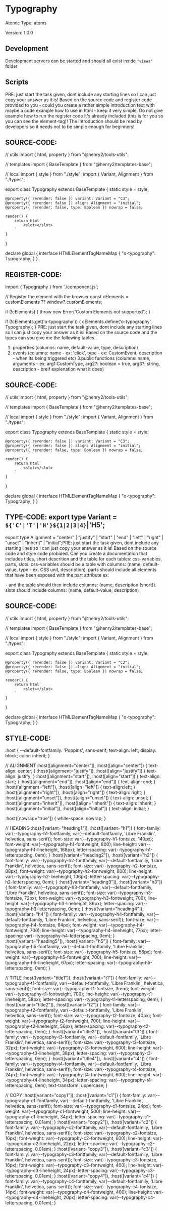 # Typography

Atomic Type: atoms

Version: 1.0.0

## Development 
Development servers can be started and should all exist inside `"views"` folder

## Scripts 
PRE: just start the task given, dont include any starting lines so I can just copy your answer as it is!
 Based on the source code and register code provided to you - could you create a rather simple introduction text with maybe a code example how to use in html - keep it very simple. Do not give example how to run the register code it's already included (this is for you so you can see the element-tag)! The introduction should be read by developers so it needs not to be simple enough for beginners!

## SOURCE-CODE:
// utils 
import { html, property } from "@henry2/tools-utils";

// templates
import { BaseTemplate } from "@henry2/templates-base";

// local 
import { style } from "./style";
import { Variant, Alignment } from "./types";

export class Typography extends BaseTemplate {
    static style = style;

    @property({ rerender: false }) variant: Variant = "C3";
    @property({ rerender: false }) align: Alignment = "initial";
    @property({ rerender: false, type: Boolean }) nowrap = false;

    render() {
        return html`
            <slot></slot>
        `
    }
}


declare global {
    interface HTMLElementTagNameMap {
        "o-typography": Typography;
    }
}
## REGISTER-CODE:
import { Typography } from './component.js';

// Register the element with the browser
const cElements = customElements ?? window?.customElements;

if (!cElements) {
  throw new Error('Custom Elements not supported');
}

if (!cElements.get('o-typography')) {
  cElements.define('o-typography', Typography);
}
PRE: just start the task given, dont include any starting lines so I can just copy your answer as it is!
 Based on the source code and the types can you give me the following tables. 
1. properties (columns: name, default-value, type, description) 
2. events (columns: name - ex: 'click', type - ex: CustomEvent<ClickEvent>, description - when its being triggered etc) 
3.public functions (columns: name, arguments - ex: arg1:CustomType, arg2?: boolean = true, arg3?: string, description - breif explenation what it does)

## SOURCE-CODE:
 // utils 
import { html, property } from "@henry2/tools-utils";

// templates
import { BaseTemplate } from "@henry2/templates-base";

// local 
import { style } from "./style";
import { Variant, Alignment } from "./types";

export class Typography extends BaseTemplate {
    static style = style;

    @property({ rerender: false }) variant: Variant = "C3";
    @property({ rerender: false }) align: Alignment = "initial";
    @property({ rerender: false, type: Boolean }) nowrap = false;

    render() {
        return html`
            <slot></slot>
        `
    }
}


declare global {
    interface HTMLElementTagNameMap {
        "o-typography": Typography;
    }
}

## TYPE-CODE: export type Variant = `${'C'|'T'|'H'}${1|2|3|4}`|'H5';
export type Alignment = "center" | "justify" | "start" | "end" | "left" | "right" | "unset" | "inherit" | "initial";PRE: just start the task given, dont include any starting lines so I can just copy your answer as it is!
 Based on the source code and style code probided. Can you create a documentation that includes titles, short descrition and the table for each tables: css-variables, parts, slots.
css-variables should be a table with columns: (name, default-value, type - ex. CSS unit, description).
parts should include all elements that have been exposed with the part attribute ex: <p part='foo'> - and the table should then include columns: (name, description (short)).
slots should include columns: (name, default-value, description)

## SOURCE-CODE:
// utils 
import { html, property } from "@henry2/tools-utils";

// templates
import { BaseTemplate } from "@henry2/templates-base";

// local 
import { style } from "./style";
import { Variant, Alignment } from "./types";

export class Typography extends BaseTemplate {
    static style = style;

    @property({ rerender: false }) variant: Variant = "C3";
    @property({ rerender: false }) align: Alignment = "initial";
    @property({ rerender: false, type: Boolean }) nowrap = false;

    render() {
        return html`
            <slot></slot>
        `
    }
}


declare global {
    interface HTMLElementTagNameMap {
        "o-typography": Typography;
    }
}
## STYLE-CODE:
:host {
    --default-fontfamily: 'Poppins', sans-serif;
    text-align: left;
    display: block;
    color: inherit;
}

// ALIGNMENT 
:host([alignment="center"]),
:host([align="center"]) {
    text-align: center;
}
:host([alignment="justify"]),
:host([align="justify"]) {
    text-align: justify;
}
:host([alignment="start"]),
:host([align="start"]) {
    text-align: start;
}
:host([alignment="end"]),
:host([align="end"]) {
    text-align: end;
}
:host([alignment="left"]),
:host([align="left"]) {
    text-align:left;
}
:host([alignment="right"]),
:host([align="right"]) {
    text-align: right;
}
:host([alignment="unset"]),
:host([align="unset"]) {
    text-align: unset;
}
:host([alignment="inherit"]),
:host([align="inherit"]) {
    text-align: inherit;
}
:host([alignment="initial"]),
:host([align="initial"]) {
    text-align: initial;
}

:host([nowrap="true"]) {
    white-space: nowrap;
}

// HEADING
:host([variant="heading1"]),
:host([variant="h1"]) {
    font-family: var(--typography-h1-fontfamily, var(--default-fontfamily, 'Libre Franklin', helvetica, sans-serif));
    font-size: var(--typography-h1-fontsize, 140px);
    font-weight: var(--typography-h1-fontweight, 800);
    line-height: var(--typography-h1-lineheight, 168px);
    letter-spacing: var(--typography-h1-letterspacing, 0em);
}
:host([variant="heading2"]),
:host([variant="h2"]) {
    font-family: var(--typography-h2-fontfamily, var(--default-fontfamily, 'Libre Franklin', helvetica, sans-serif));
    font-size: var(--typography-h2-fontsize, 88px);
    font-weight: var(--typography-h2-fontweight, 800);
    line-height: var(--typography-h2-lineheight, 106px);
    letter-spacing: var(--typography-h2-letterspacing, 0em);
}
:host([variant="heading3"]),
:host([variant="h3"]) {
    font-family: var(--typography-h3-fontfamily, var(--default-fontfamily, 'Libre Franklin', helvetica, sans-serif));
    font-size: var(--typography-h3-fontsize, 72px);
    font-weight: var(--typography-h3-fontweight, 700);
    line-height: var(--typography-h3-lineheight, 86px);
    letter-spacing: var(--typography-h3-letterspacing, 0em);
}
:host([variant="heading4"]),
:host([variant="h4"]) {
    font-family: var(--typography-h4-fontfamily, var(--default-fontfamily, 'Libre Franklin', helvetica, sans-serif));
    font-size: var(--typography-h4-fontsize, 64px);
    font-weight: var(--typography-h4-fontweight, 700);
    line-height: var(--typography-h4-lineheight, 77px);
    letter-spacing: var(--typography-h4-letterspacing, 0em);
}
:host([variant="heading5"]),
:host([variant="h5"]) {
    font-family: var(--typography-h5-fontfamily, var(--default-fontfamily, 'Libre Franklin', helvetica, sans-serif));
    font-size: var(--typography-h5-fontsize, 56px);
    font-weight: var(--typography-h5-fontweight, 700);
    line-height: var(--typography-h5-lineheight, 67px);
    letter-spacing: var(--typography-h5-letterspacing, 0em);
}

// TITLE
:host([variant="title1"]),
:host([variant="t1"]) {
    font-family: var(--typography-t1-fontfamily, var(--default-fontfamily, 'Libre Franklin', helvetica, sans-serif));
    font-size: var(--typography-t1-fontsize, 3rem);
    font-weight: var(--typography-t1-fontweight, 700);
    line-height: var(--typography-t1-lineheight, 58px);
    letter-spacing: var(--typography-t1-letterspacing, 0em);
}
:host([variant="title2"]),
:host([variant="t2"]) {
    font-family: var(--typography-t2-fontfamily, var(--default-fontfamily, 'Libre Franklin', helvetica, sans-serif));
    font-size: var(--typography-t2-fontsize, 40px);
    font-weight: var(--typography-t2-fontweight, 700);
    line-height: var(--typography-t2-lineheight, 56px);
    letter-spacing: var(--typography-t2-letterspacing, 0em);
}
:host([variant="title3"]),
:host([variant="t3"]) {
    font-family: var(--typography-t3-fontfamily, var(--default-fontfamily, 'Libre Franklin', helvetica, sans-serif));
    font-size: var(--typography-t3-fontsize, 32px);
    font-weight: var(--typography-t3-fontweight, 600);
    line-height: var(--typography-t3-lineheight, 38px);
    letter-spacing: var(--typography-t3-letterspacing, 0em);
}
:host([variant="title4"]),
:host([variant="t4"]) {
    font-family: var(--typography-t4-fontfamily, var(--default-fontfamily, 'Libre Franklin', helvetica, sans-serif));
    font-size: var(--typography-t4-fontsize, 24px);
    font-weight: var(--typography-t4-fontweight, 600);
    line-height: var(--typography-t4-lineheight, 34px);
    letter-spacing: var(--typography-t4-letterspacing, 0em);
    text-transform: uppercase;
}

// COPY
:host([variant="copy1"]),
:host([variant="c1"]) {
    font-family: var(--typography-c1-fontfamily, var(--default-fontfamily, 'Libre Franklin', helvetica, sans-serif));
    font-size: var(--typography-c1-fontsize, 24px);
    font-weight: var(--typography-c1-fontweight, 500);
    line-height: var(--typography-c1-lineheight, 34px);
    letter-spacing: var(--typography-c1-letterspacing, 0.01em);
}
:host([variant="copy2"]),
:host([variant="c2"]) {
    font-family: var(--typography-c2-fontfamily, var(--default-fontfamily, 'Libre Franklin', helvetica, sans-serif));
    font-size: var(--typography-c2-fontsize, 16px);
    font-weight: var(--typography-c2-fontweight, 600);
    line-height: var(--typography-c2-lineheight, 22px);
    letter-spacing: var(--typography-c2-letterspacing, 0.01em);
}
:host([variant="copy3"]),
:host([variant="c3"]) {
    font-family: var(--typography-c3-fontfamily, var(--default-fontfamily, 'Libre Franklin', helvetica, sans-serif));
    font-size: var(--typography-c3-fontsize, 16px);
    font-weight: var(--typography-c3-fontweight, 400);
    line-height: var(--typography-c3-lineheight, 24px);
    letter-spacing: var(--typography-c3-letterspacing, 0.01em);
}
:host([variant="copy4"]),
:host([variant="c4"]) {
    font-family: var(--typography-c4-fontfamily, var(--default-fontfamily, 'Libre Franklin', helvetica, sans-serif));
    font-size: var(--typography-c4-fontsize, 14px);
    font-weight: var(--typography-c4-fontweight, 400);
    line-height: var(--typography-c4-lineheight, 20px);
    letter-spacing: var(--typography-c4-letterspacing, 0.01em);
}
